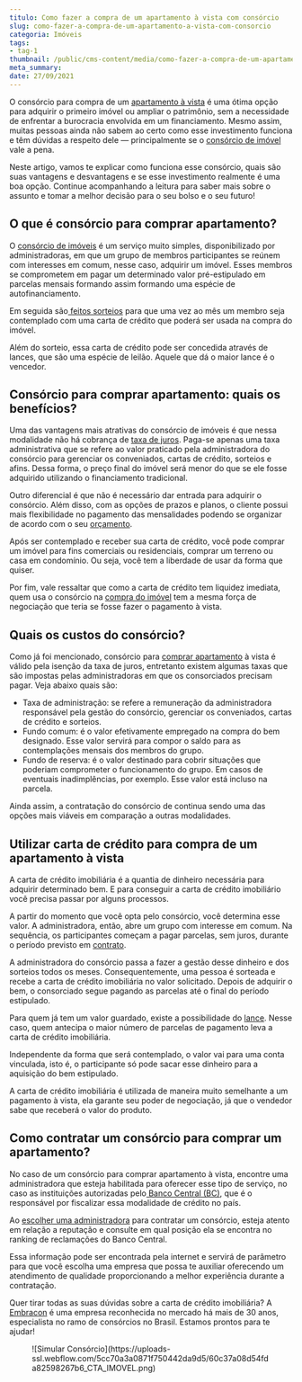 ```yaml
---
titulo: Como fazer a compra de um apartamento à vista com consórcio
slug: como-fazer-a-compra-de-um-apartamento-a-vista-com-consorcio
categoria: Imóveis
tags:
- tag-1
thumbnail: /public/cms-content/media/como-fazer-a-compra-de-um-apartamento-a-vista-com-consorcio.jpg
meta_summary: 
date: 27/09/2021
---
```

O consórcio para compra de um [apartamento à vista](https://www.embracon.com.br/blog/saiba-como-comprar-apartamento-na-planta-com-consorcio) é uma ótima opção para adquirir o primeiro imóvel ou ampliar o patrimônio, sem a necessidade de enfrentar a burocracia envolvida em um financiamento. Mesmo assim, muitas pessoas ainda não sabem ao certo como esse investimento funciona e têm dúvidas a respeito dele — principalmente se o [consórcio de imóvel](https://www.embracon.com.br/blog/e-possivel-comprar-um-imovel-em-outro-estado-com-consorcio) vale a pena.

Neste artigo, vamos te explicar como funciona esse consórcio, quais são suas vantagens e desvantagens e se esse investimento realmente é uma boa opção. Continue acompanhando a leitura para saber mais sobre o assunto e tomar a melhor decisão para o seu bolso e o seu futuro!

O que é consórcio para comprar apartamento? 
--------------------------------------------

O [consórcio de imóveis](https://www.embracon.com.br/blog/como-funciona-um-consorcio-de-imoveis-no-brasil) é um serviço muito simples, disponibilizado por administradoras, em que um grupo de membros participantes se reúnem com interesses em comum, nesse caso, adquirir um imóvel. Esses membros se comprometem em pagar um determinado valor pré-estipulado em parcelas mensais formando assim formando uma espécie de autofinanciamento.

Em seguida são[ feitos sorteios](https://www.embracon.com.br/conhecaoconsorcio/como-sao-realizados-os-sorteios-nas-assembleias) para que uma vez ao mês um membro seja contemplado com uma carta de crédito que poderá ser usada na compra do imóvel.

Além do sorteio, essa carta de crédito pode ser concedida através de lances, que são uma espécie de leilão. Aquele que dá o maior lance é o vencedor.

Consórcio para comprar apartamento: quais os benefícios? 
---------------------------------------------------------

Uma das vantagens mais atrativas do consórcio de imóveis é que nessa modalidade não há cobrança de [taxa de juros](https://www.embracon.com.br/blog/consorcio-nao-tem-juros-entenda). Paga-se apenas uma taxa administrativa que se refere ao valor praticado pela administradora do consórcio para gerenciar os conveniados, cartas de crédito, sorteios e afins. Dessa forma, o preço final do imóvel será menor do que se ele fosse adquirido utilizando o financiamento tradicional.

Outro diferencial é que não é necessário dar entrada para adquirir o consórcio. Além disso, com as opções de prazos e planos, o cliente possui mais flexibilidade no pagamento das mensalidades podendo se organizar de acordo com o seu [orçamento](https://www.embracon.com.br/blog/como-fazer-um-orcamento-familiar-sem-erro).

Após ser contemplado e receber sua carta de crédito, você pode comprar um imóvel para fins comerciais ou residenciais, comprar um terreno ou casa em condomínio. Ou seja, você tem a liberdade de usar da forma que quiser.

Por fim, vale ressaltar que como a carta de crédito tem liquidez imediata, quem usa o consórcio na [compra do imóvel](https://www.embracon.com.br/blog/5-coisas-que-voce-precisa-saber-para-construir-uma-casa) tem a mesma força de negociação que teria se fosse fazer o pagamento à vista.

Quais os custos do consórcio? 
------------------------------

Como já foi mencionado, consórcio para [comprar apartamento](https://www.embracon.com.br/blog/casa-ou-apartamento-qual-a-melhor-escolha-para-voce) à vista é válido pela isenção da taxa de juros, entretanto existem algumas taxas que são impostas pelas administradoras em que os consorciados precisam pagar. Veja abaixo quais são:

- Taxa de administração: se refere a remuneração da administradora responsável pela gestão do consórcio, gerenciar os conveniados, cartas de crédito e sorteios.
- Fundo comum: é o valor efetivamente empregado na compra do bem designado. Esse valor servirá para compor o saldo para as contemplações mensais dos membros do grupo.
- Fundo de reserva: é o valor destinado para cobrir situações que poderiam comprometer o funcionamento do grupo. Em casos de eventuais inadimplências, por exemplo. Esse valor está incluso na parcela.

Ainda assim, a contratação do consórcio de continua sendo uma das opções mais viáveis em comparação a outras modalidades.

Utilizar carta de crédito para compra de um apartamento à vista 
----------------------------------------------------------------

A carta de crédito imobiliária é a quantia de dinheiro necessária para adquirir determinado bem. E para conseguir a carta de crédito imobiliário você precisa passar por alguns processos.

A partir do momento que você opta pelo consórcio, você determina esse valor. A administradora, então, abre um grupo com interesse em comum. Na sequência, os participantes começam a pagar parcelas, sem juros, durante o período previsto em [contrato](https://www.embracon.com.br/blog/o-que-e-necessario-avaliar-no-contrato-de-consorcio).

A administradora do consórcio passa a fazer a gestão desse dinheiro e dos sorteios todos os meses. Consequentemente, uma pessoa é sorteada e recebe a carta de crédito imobiliária no valor solicitado. Depois de adquirir o bem, o consorciado segue pagando as parcelas até o final do período estipulado.

Para quem já tem um valor guardado, existe a possibilidade do [lance](https://www.embracon.com.br/blog/como-funciona-o-lance). Nesse caso, quem antecipa o maior número de parcelas de pagamento leva a carta de crédito imobiliária.

Independente da forma que será contemplado, o valor vai para uma conta vinculada, isto é, o participante só pode sacar esse dinheiro para a aquisição do bem estipulado.

A carta de crédito imobiliária é utilizada de maneira muito semelhante a um pagamento à vista, ela garante seu poder de negociação, já que o vendedor sabe que receberá o valor do produto.

Como contratar um consórcio para comprar um apartamento? 
---------------------------------------------------------

No caso de um consórcio para comprar apartamento à vista, encontre uma administradora que esteja habilitada para oferecer esse tipo de serviço, no caso as instituições autorizadas pelo[ Banco Central (BC)](http://bcb.gov.br/estabilidadefinanceira/agenciasconsorcio), que é o responsável por fiscalizar essa modalidade de crédito no país.

Ao [escolher uma administradora](https://www.embracon.com.br/blog/como-escolher-uma-administradora-de-consorcio) para contratar um consórcio, esteja atento em relação a reputação e consulte em qual posição ela se encontra no ranking de reclamações do Banco Central.

Essa informação pode ser encontrada pela internet e servirá de parâmetro para que você escolha uma empresa que possa te auxiliar oferecendo um atendimento de qualidade proporcionando a melhor experiência durante a contratação.

Quer tirar todas as suas dúvidas sobre a carta de crédito imobiliária? A[ Embracon](https://www.embracon.com.br/home) é uma empresa reconhecida no mercado há mais de 30 anos, especialista no ramo de consórcios no Brasil. Estamos prontos para te ajudar!

<figure class="w-richtext-figure-type-image w-richtext-align-center"><div>![Simular Consórcio](https://uploads-ssl.webflow.com/5cc70a3a0871f750442da9d5/60c37a08d54fda82598267b6_CTA_IMOVEL.png)</div></figure>
